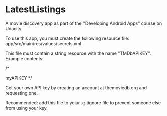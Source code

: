 # LatestListings
A movie discovery app as part of the "Developing Android Apps" course on Udacity.

To use this app, you must create the following resource file:
app/src/main/res/values/secrets.xml

This file must contain a string resource with the name "TMDbAPIKEY". Example contents:

/*
<?xml version="1.0" encoding="utf-8"?>
<resources>
    <string name="TMDbAPIKEY">myAPIKEY</string>
</resources>
*/

Get your own API key by creating an account at themoviedb.org and requesting one.

Recommended: add this file to yoiur .gitignore file to prevent someone else from using your key.
